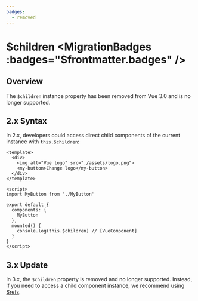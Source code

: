 ```yaml
---
badges:
  - removed
---
```


# $children <MigrationBadges :badges="$frontmatter.badges" />

## Overview

The `$children` instance property has been removed from Vue 3.0 and is no longer supported.

## 2.x Syntax

In 2.x, developers could access direct child components of the current instance with `this.$children`:

```vue
<template>
  <div>
    <img alt="Vue logo" src="./assets/logo.png">
    <my-button>Change logo</my-button>
  </div>
</template>

<script>
import MyButton from './MyButton'

export default {
  components: {
    MyButton
  },
  mounted() {
    console.log(this.$children) // [VueComponent]
  }
}
</script>
```

## 3.x Update

In 3.x, the `$children` property is removed and no longer supported. Instead, if you need to access a child component instance, we recommend using [$refs](/guide/component-template-refs.html#refs-de-template).
